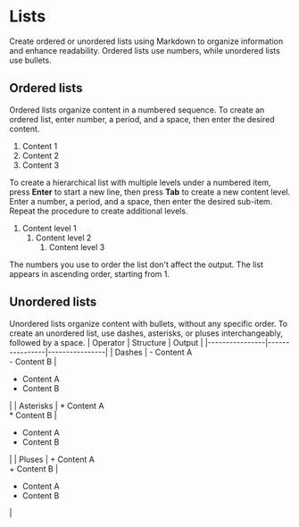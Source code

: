 # Lists
Create ordered or unordered lists using Markdown to organize information and enhance readability. Ordered lists use numbers, while unordered lists use bullets.

## Ordered lists
Ordered lists organize content in a numbered sequence. To create an ordered list, enter number, a period, and a space, then enter the desired content.
1. Content 1
2. Content 2
3. Content 3  

To create a hierarchical list with multiple levels under a numbered item, press **Enter** to start a new line, then press **Tab** to create a new content level. Enter a number, a period, and a space, then enter the desired sub-item. Repeat the procedure to create additional levels.
<!-- Restarting the list -->
1. Content level 1
    1. Content level 2
        1. Content level 3  
  
The numbers you use to order the list don't affect the output. The list appears in ascending order, starting from 1.  

## Unordered lists
Unordered lists organize content with bullets, without any specific order. To create an unordered list, use dashes, asterisks, or pluses interchangeably, followed by a space.
| Operator      | Structure      | Output      |
|----------------|----------------|----------------|
| Dashes | - Content A <br> - Content B | <ul> <li>Content A </li> <li>Content B</li> </ul> |
| Asterisks | * Content A <br> * Content B | <ul> <li>Content A</li> <li>Content B</li> </ul> |
| Pluses | + Content A <br> + Content B | <ul> <li>Content A</li> <li>Content B</li> </ul> |